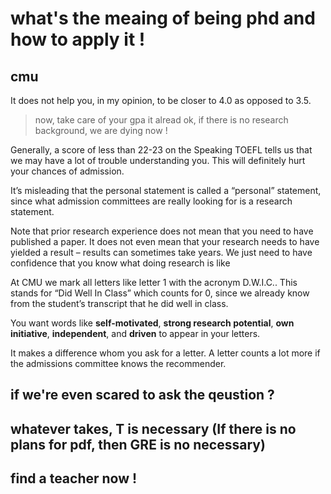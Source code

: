 # what's the meaing of being phd and how to apply it !

## cmu
It does
not help you, in my opinion, to be closer to 4.0 as opposed to 3.5.
> now, take care of your gpa it alread ok, if there is no research background, we are dying now !


Generally, a score of less than 22-23 on the Speaking
TOEFL tells us that we may have a lot of trouble understanding you. This will
definitely hurt your chances of admission.

It’s misleading that the personal statement is called a “personal” statement, since
what admission committees are really looking for is a research statement.

Note that prior research experience does not mean that you need to have
published a paper. It does not even mean that your research needs to have yielded a
result – results can sometimes take years. We just need to have confidence that you
know what doing research is like

At CMU we mark all letters like letter 1 with the
acronym D.W.I.C.. This stands for “Did Well In Class” which counts for 0, since
we already know from the student’s transcript that he did well in class.

You want words like
**self-motivated**, **strong research potential**, **own initiative**, **independent**, and **driven**
to appear in your letters.

It makes a difference whom you ask for a letter. A letter counts
a lot more if the admissions committee knows the recommender.


## if we're even scared to ask the qeustion ?


## whatever takes, T is necessary (If there is no plans for pdf, then GRE is no necessary)


## find a teacher now !

